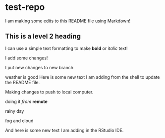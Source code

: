 # test-repo

I am making some edits to this README file using Markdown!

## This is a level 2 heading
I can use a simple text formatting to make **bold** or *italic* text!

I add some changes!

I put new changes to new branch

weather is good
Here is some new text I am adding from the shell to update the README file.

Making changes to push to local computer.

doing it *from* **remote**

rainy day

fog and cloud 

And here is some new text I am adding in the RStudio IDE.

